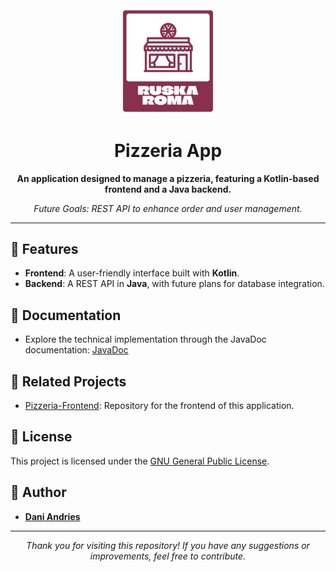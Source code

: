 <div align="center">
  <img src="src/ruskaromalogo (2).png" alt="LogoRuskaRoma" width="150">
</div>

<h1 align="center">Pizzeria App</h1>

<p align="center">
  <b>An application designed to manage a pizzeria, featuring a Kotlin-based frontend and a Java backend.</b>
</p>

<p align="center">
  <i>Future Goals: REST API to enhance order and user management.</i>
</p>

---

## 🚀 Features

- **Frontend**: A user-friendly interface built with **Kotlin**.
- **Backend**: A REST API in **Java**, with future plans for database integration.

## 📄 Documentation

- Explore the technical implementation through the JavaDoc documentation: [JavaDoc](https://daniandries.github.io/Pizzeria-Backend/)

## 📂 Related Projects

- [Pizzeria-Frontend](https://github.com/DaniAndries/Pizzeria-Frontend.git): Repository for the frontend of this application.

## 📜 License

This project is licensed under the [GNU General Public License](LICENSE).

## 👥 Author

- **[Dani Andries](https://github.com/DaniAndries)**

---

<p align="center">
  <i>Thank you for visiting this repository! If you have any suggestions or improvements, feel free to contribute.</i>
</p>
